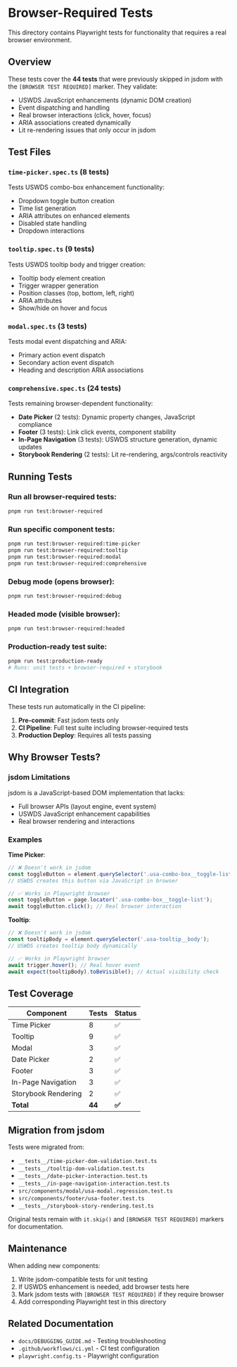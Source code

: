 # Browser-Required Tests

This directory contains Playwright tests for functionality that requires a real browser environment.

## Overview

These tests cover the **44 tests** that were previously skipped in jsdom with the `[BROWSER TEST REQUIRED]` marker. They validate:

- USWDS JavaScript enhancements (dynamic DOM creation)
- Event dispatching and handling
- Real browser interactions (click, hover, focus)
- ARIA associations created dynamically
- Lit re-rendering issues that only occur in jsdom

## Test Files

### `time-picker.spec.ts` (8 tests)
Tests USWDS combo-box enhancement functionality:
- Dropdown toggle button creation
- Time list generation
- ARIA attributes on enhanced elements
- Disabled state handling
- Dropdown interactions

### `tooltip.spec.ts` (9 tests)
Tests USWDS tooltip body and trigger creation:
- Tooltip body element creation
- Trigger wrapper generation
- Position classes (top, bottom, left, right)
- ARIA attributes
- Show/hide on hover and focus

### `modal.spec.ts` (3 tests)
Tests modal event dispatching and ARIA:
- Primary action event dispatch
- Secondary action event dispatch
- Heading and description ARIA associations

### `comprehensive.spec.ts` (24 tests)
Tests remaining browser-dependent functionality:
- **Date Picker** (2 tests): Dynamic property changes, JavaScript compliance
- **Footer** (3 tests): Link click events, component stability
- **In-Page Navigation** (3 tests): USWDS structure generation, dynamic updates
- **Storybook Rendering** (2 tests): Lit re-rendering, args/controls reactivity

## Running Tests

### Run all browser-required tests:
```bash
pnpm run test:browser-required
```

### Run specific component tests:
```bash
pnpm run test:browser-required:time-picker
pnpm run test:browser-required:tooltip
pnpm run test:browser-required:modal
pnpm run test:browser-required:comprehensive
```

### Debug mode (opens browser):
```bash
pnpm run test:browser-required:debug
```

### Headed mode (visible browser):
```bash
pnpm run test:browser-required:headed
```

### Production-ready test suite:
```bash
pnpm run test:production-ready
# Runs: unit tests + browser-required + storybook
```

## CI Integration

These tests run automatically in the CI pipeline:

1. **Pre-commit**: Fast jsdom tests only
2. **CI Pipeline**: Full test suite including browser-required tests
3. **Production Deploy**: Requires all tests passing

## Why Browser Tests?

### jsdom Limitations

jsdom is a JavaScript-based DOM implementation that lacks:
- Full browser APIs (layout engine, event system)
- USWDS JavaScript enhancement capabilities
- Real browser rendering and interactions

### Examples

**Time Picker**:
```typescript
// ❌ Doesn't work in jsdom
const toggleButton = element.querySelector('.usa-combo-box__toggle-list');
// USWDS creates this button via JavaScript in browser

// ✅ Works in Playwright browser
const toggleButton = page.locator('.usa-combo-box__toggle-list');
await toggleButton.click(); // Real browser interaction
```

**Tooltip**:
```typescript
// ❌ Doesn't work in jsdom
const tooltipBody = element.querySelector('.usa-tooltip__body');
// USWDS creates tooltip body dynamically

// ✅ Works in Playwright browser
await trigger.hover(); // Real hover event
await expect(tooltipBody).toBeVisible(); // Actual visibility check
```

## Test Coverage

| Component | Tests | Status |
|-----------|-------|--------|
| Time Picker | 8 | ✅ |
| Tooltip | 9 | ✅ |
| Modal | 3 | ✅ |
| Date Picker | 2 | ✅ |
| Footer | 3 | ✅ |
| In-Page Navigation | 3 | ✅ |
| Storybook Rendering | 2 | ✅ |
| **Total** | **44** | **✅** |

## Migration from jsdom

Tests were migrated from:
- `__tests__/time-picker-dom-validation.test.ts`
- `__tests__/tooltip-dom-validation.test.ts`
- `__tests__/date-picker-interaction.test.ts`
- `__tests__/in-page-navigation-interaction.test.ts`
- `src/components/modal/usa-modal.regression.test.ts`
- `src/components/footer/usa-footer.test.ts`
- `__tests__/storybook-story-rendering.test.ts`

Original tests remain with `it.skip()` and `[BROWSER TEST REQUIRED]` markers for documentation.

## Maintenance

When adding new components:

1. Write jsdom-compatible tests for unit testing
2. If USWDS enhancement is needed, add browser tests here
3. Mark jsdom tests with `[BROWSER TEST REQUIRED]` if they require browser
4. Add corresponding Playwright test in this directory

## Related Documentation

- `docs/DEBUGGING_GUIDE.md` - Testing troubleshooting
- `.github/workflows/ci.yml` - CI test configuration
- `playwright.config.ts` - Playwright configuration
